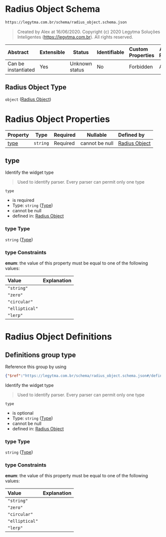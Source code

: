 # Radius Object Schema

```txt
https://legytma.com.br/schema/radius_object.schema.json
```




> Created by Alex at 16/06/2020.
> Copyright (c) 2020 Legytma Soluções Inteligentes (<https://legytma.com.br>). All rights reserved.
>

| Abstract            | Extensible | Status         | Identifiable | Custom Properties | Additional Properties | Access Restrictions | Defined In                                                                              |
| :------------------ | ---------- | -------------- | ------------ | :---------------- | --------------------- | ------------------- | --------------------------------------------------------------------------------------- |
| Can be instantiated | Yes        | Unknown status | No           | Forbidden         | Allowed               | none                | [radius_object.schema.json](../schema/radius_object.schema.json "open original schema") |

## Radius Object Type

`object` ([Radius Object](radius_object.md))

# Radius Object Properties

| Property      | Type     | Required | Nullable       | Defined by                                                                                                                  |
| :------------ | -------- | -------- | -------------- | :-------------------------------------------------------------------------------------------------------------------------- |
| [type](#type) | `string` | Required | cannot be null | [Radius Object](widget-definitions-type.md "https&#x3A;//legytma.com.br/schema/radius_object.schema.json#/properties/type") |

## type

Identify the widget type


> Used to identify parser. Every parser can permit only one type
>

`type`

-   is required
-   Type: `string` ([Type](widget-definitions-type.md))
-   cannot be null
-   defined in: [Radius Object](widget-definitions-type.md "https&#x3A;//legytma.com.br/schema/radius_object.schema.json#/properties/type")

### type Type

`string` ([Type](widget-definitions-type.md))

### type Constraints

**enum**: the value of this property must be equal to one of the following values:

| Value          | Explanation |
| :------------- | ----------- |
| `"string"`     |             |
| `"zero"`       |             |
| `"circular"`   |             |
| `"elliptical"` |             |
| `"lerp"`       |             |

# Radius Object Definitions

## Definitions group type

Reference this group by using

```json
{"$ref":"https://legytma.com.br/schema/radius_object.schema.json#/definitions/type"}
```

Identify the widget type


> Used to identify parser. Every parser can permit only one type
>

`type`

-   is optional
-   Type: `string` ([Type](widget-definitions-type.md))
-   cannot be null
-   defined in: [Radius Object](widget-definitions-type.md "https&#x3A;//legytma.com.br/schema/radius_object.schema.json#/definitions/type")

### type Type

`string` ([Type](widget-definitions-type.md))

### type Constraints

**enum**: the value of this property must be equal to one of the following values:

| Value          | Explanation |
| :------------- | ----------- |
| `"string"`     |             |
| `"zero"`       |             |
| `"circular"`   |             |
| `"elliptical"` |             |
| `"lerp"`       |             |
